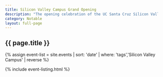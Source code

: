```yaml
---
title: Silicon Valley Campus Grand Opening
description: "The opening celebration of the UC Santa Cruz Silicon Valley Campus, a multidisciplinary teaching and research hub"
category: Notable
layout: full-page
---
```

<section id="main-content">
<div class="grid-container large">
<section class="heading">
<h2 class="underline">{{ page.title }}</h2>
</section>

<div class="events-card-list fade-out-siblings">
{% assign event-list = site.events | sort: 'date' | where: 'tags','Silicon Valley Campus' | reverse %}

{% include event-listing.html %}
